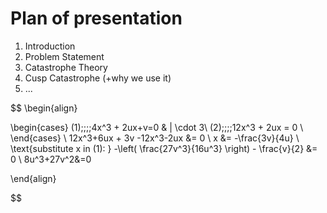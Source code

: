 # Plan of presentation
1) Introduction
2) Problem Statement
3) Catastrophe Theory
4) Cusp Catastrophe (+why we use it)
5) ...

$$
\begin{align}

\begin{cases}
(1)\;\;\;\;4x^3 + 2ux+v=0    &  |  \cdot  3\\
(2)\;\;\;\;12x^3 + 2ux = 0 \\
\end{cases} \\
12x^3+6ux + 3v -12x^3-2ux &= 0 \\
x &= -\frac{3v}{4u} \\ 
\text{substitute x in (1):   } -\left( \frac{27v^3}{16u^3} \right) - \frac{v}{2} &= 0 \\
8u^3+27v^2&=0

\end{align}



$$